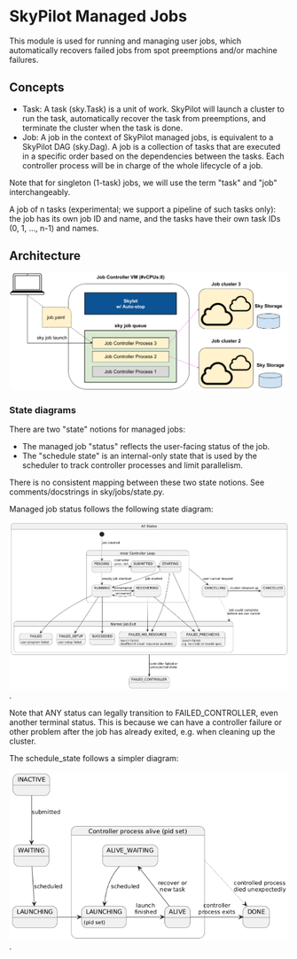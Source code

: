# SkyPilot Managed Jobs

This module is used for running and managing user jobs, which automatically recovers failed jobs from spot preemptions and/or machine failures.

## Concepts

- Task: A task (sky.Task) is a unit of work. SkyPilot will launch a cluster to run the task, automatically recover the task from preemptions, and terminate the cluster when the task is done.
- Job: A job in the context of SkyPilot managed jobs, is equivalent to a SkyPilot DAG (sky.Dag). A job is a collection of tasks that are executed in a specific order based on the dependencies between the tasks. Each controller process will be in charge of the whole lifecycle of a job.

Note that for singleton (1-task) jobs, we will use the term "task" and "job" interchangeably.

A job of n tasks (experimental; we support a pipeline of such tasks only): the job has its own job ID and name, and the tasks have their own task IDs (0, 1, ..., n-1) and names.


## Architecture

![Architecture](../../docs/source/images/managed-jobs-arch.png)
<!-- Raw file: https://docs.google.com/presentation/d/1AoFewsxm7jEsnFYyovyuTqKZs8W59qD9sNcM7Wcic4I/edit#slide=id.p -->

### State diagrams

There are two "state" notions for managed jobs:
- The managed job "status" reflects the user-facing status of the job.
- The "schedule state" is an internal-only state that is used by the scheduler to track controller processes and limit parallelism.

There is no consistent mapping between these two state notions. See comments/docstrings in sky/jobs/state.py.

Managed job status follows the following state diagram:

![Managed job status state diagram](../../docs/repo-images/managed-job-status-diagram.png).
<!-- PlantUML source: (NOTE: remove the \ from "-\->". The \ is there to prevent exiting the HTML comment.)
@startuml

state "All States" as AllStates {
    state "Inner Controller Loop" as InnerLoop {
        PENDING -> SUBMITTED : controller\nproc. init
        SUBMITTED -> STARTING
        STARTING -\-> RUNNING : job started
        PENDING -\-> RUNNING : empty job shortcut
        RUNNING -> RECOVERING : preempted
        RECOVERING -left> RUNNING : recovered
    }

    [*] -\-> PENDING: job created

    state "Normal Job Exit" as Terminal {
        state FAILED_NO_RESOURCE : launch failed:\ninsufficient cloud resources available
        state FAILED_PRECHECKS : launch failed:\ne.g. no creds or invalid spec
        state SUCCEEDED
        state FAILED : user program failed
        state FAILED_SETUP : user setup failed
        STARTING -\-> FAILED_NO_RESOURCE
        RECOVERING -\-> FAILED_NO_RESOURCE
        STARTING -\-> FAILED_PRECHECKS
        RECOVERING -\-> FAILED_PRECHECKS
        RUNNING -\-> SUCCEEDED
        RUNNING -\-> FAILED
        RUNNING -\-> FAILED_SETUP
    }

    InnerLoop -\-> CANCELLING : user cancel request
    CANCELLING -> CANCELLED : cluster cleaned up
    CANCELLING -[dotted]-> Terminal: job could complete\nbefore we can cancel
}

AllStates -\-> FAILED_CONTROLLER : controller failed or\nunexpected state

@enduml
-->

Note that ANY status can legally transition to FAILED_CONTROLLER, even another terminal status. This is because we can have a controller failure or other problem after the job has already exited, e.g. when cleaning up the cluster.

The schedule_state follows a simpler diagram:

![Managed job schedule_state diagram](../../docs/repo-images/managed-job-schedule-state-diagram.png).
<!-- PlantUML source: (NOTE: remove the \ from "-\->". The \ is there to prevent exiting the HTML comment.)
@startuml

INACTIVE -\-> WAITING : submitted
WAITING -\-> LAUNCHING : scheduled

state "Controller process alive (pid set)" as ControllerProc {
    state "LAUNCHING" as LAUNCHING_PID : (pid set)
    LAUNCHING -> LAUNCHING_PID
    LAUNCHING_PID -> ALIVE : launch\nfinished
    ALIVE -up-> ALIVE_WAITING : recover or\nnew task
    ALIVE_WAITING -down-> LAUNCHING_PID : scheduled
}

ALIVE -> DONE : controller\nprocess exits
ControllerProc -[dotted]down-> DONE : controlled process\ndied unexpectedly

@enduml
-->
